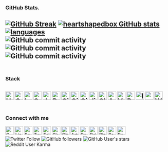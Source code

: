 ### GitHub Stats.
[![GitHub Streak](https://github-readme-streak-stats.herokuapp.com/?user=heartshapedbox&theme=tokyonight_duo&background=0d1117&fire=violet&hide_border=true&stroke=161d28)](https://github.com/heartshapedbox/heartshapedbox)
[![heartshapedbox GitHub stats](https://github-readme-stats.vercel.app/api?username=heartshapedbox&hide_title=true&show_icons=true&theme=tokyonight&bg_color=90,0d1117,161d28&hide_border=true)](https://github.com/heartshapedbox/heartshapedbox)[![languages](https://github-readme-stats.vercel.app/api/top-langs/?username=heartshapedbox&hide_title=true&layout=compact&theme=tokyonight&bg_color=90,0d1117,161d28&hide_border=true)](https://github.com/heartshapedbox/heartshapedbox)
<br />
![GitHub commit activity](https://img.shields.io/github/commit-activity/m/heartshapedbox/python?color=5955E8&label=python%20repository%20commits&logo=python&logoColor=d4d9ff) ![GitHub commit activity](https://img.shields.io/github/commit-activity/m/heartshapedbox/html-css-js?color=5955E8&label=%20html-css-js%20repository%20commits&logo=javascript&logoColor=fede00) ![GitHub commit activity](https://img.shields.io/github/commit-activity/m/heartshapedbox/work-icecat-content?color=5955E8&label=work-icecat-content%20repository%20commits&logo=javascript&logoColor=fede00)
<br />
<br />
-
### Stack
<img align="left" alt="HTML" title="HTML" width="26px" src="https://user-images.githubusercontent.com/27690717/165400714-38f3eb60-5189-4163-9431-41eb906c1be6.png" /><img align="left" alt="CSS" title="CSS" width="26px" src="https://user-images.githubusercontent.com/27690717/165400718-7aa854fc-22c0-46f8-8d5f-cf8e7fc3d2d1.png" /><img align="left" alt="Less" title="Less" width="26px" src="https://user-images.githubusercontent.com/27690717/165625143-9d2424b5-d6a2-4507-8c09-62ad12b85a67.png" /><img align="left" alt="Sass" title="Sass" width="26px" src="https://user-images.githubusercontent.com/27690717/165633214-171ccb00-5694-4042-bad4-b93de7f36caa.png" /><img align="left" alt="JavaScript" title="JavaScript" width="26px" src="https://user-images.githubusercontent.com/27690717/165400083-a38f99ae-7029-423b-a49f-4f3001d596bd.png" /><img align="left" alt="Python" title="Python" width="26px" src="https://user-images.githubusercontent.com/27690717/165398445-11f2293b-8b2e-403b-86ef-85d95152905f.png" /><img align="left" alt="GitHub" title="GitHub" width="26px" src="https://user-images.githubusercontent.com/27690717/165397681-55acb06c-1d02-4922-87ff-2b90f80f1e9f.png" /><img align="left" alt="GitHub Desktop" title="GitHub Desktop" width="26px" src="https://user-images.githubusercontent.com/27690717/166003316-2eda2a31-d73c-405c-8cf7-5e2329215935.png" /><img align="left" alt="Git" title="Git" width="26px" src="https://user-images.githubusercontent.com/27690717/176913422-ece5fc49-3d64-401c-a37c-949fca597058.png" /><img align="left" alt="Jira" title="Jira" width="26px" src="https://user-images.githubusercontent.com/27690717/165532114-9bbf584d-aae6-4bbc-87da-4eb313ed42ee.png" /><img align="left" alt="Slack" title="Slack" width="26px" src="https://user-images.githubusercontent.com/27690717/167824431-6d21f84c-3371-4e7e-ae82-ff6e16a0577b.png" /><img align="left" alt="Atom" title="Atom" width="26px" src="https://user-images.githubusercontent.com/27690717/165403951-e7f31325-6b36-4e76-9ce2-432142b0b3b0.png" /><img align="left" alt="VSCode" title="VSCode" width="26px" src="https://user-images.githubusercontent.com/27690717/173254064-c716e47a-e547-4d5c-8025-7acfa776d012.png" /><img align="left" alt="Photoshop" title="Adobe Photoshop" width="26px" src="https://user-images.githubusercontent.com/27690717/165407869-b475f554-afe6-4987-a182-efa4654ba231.png" /><img align="left" alt="InDesign" title="Adobe InDesign" width="26px" src="https://user-images.githubusercontent.com/27690717/165407926-072dbd2a-ba0e-4ad6-92ea-5b7437acee31.png" /><img align="left" alt="macOS" title="macOS" width="26px" src="https://user-images.githubusercontent.com/27690717/165397260-a7462ff1-dfd9-49c4-bc4d-581e5765224c.png" /><img align="left" alt="Windows" title="Windows" width="26px" src="https://user-images.githubusercontent.com/27690717/165530945-512e8258-a13f-4f65-8ce3-ad673858de8e.png" />
<br />
<br />
-
### Connect with me
[<img align="left" alt="Gmail" title="Gmail" width="26px" src="https://user-images.githubusercontent.com/27690717/165532326-df1f6d81-3c04-48fe-9f2c-3ee0cf8d411a.png" />][gmail][<img align="left" alt="LinkedIn" title="LinkedIn" width="26px" src="https://user-images.githubusercontent.com/27690717/165531718-eaa257d6-c292-40e5-8371-67044869c899.png" />][linkedin][<img align="left" alt="Behance" title="Behance" width="26px" src="https://user-images.githubusercontent.com/27690717/167154152-2dcfafcb-04fd-44c2-a7ed-0aee63a80c6b.png" />][behance][<img align="left" alt="Twitter" title="Twitter" width="26px" src="https://user-images.githubusercontent.com/27690717/165530791-cb5ac5fb-971c-4211-89b6-9ecde092c8b9.png" />][twitter][<img align="left" alt="Telegram" title="Telegram" width="26px" src="https://user-images.githubusercontent.com/27690717/165527901-17c517d0-d0f2-4d22-bd6c-1612b10ad85a.png" />][telegram][<img align="left" alt="Skype" title="Skype" width="26px" src="https://user-images.githubusercontent.com/27690717/165636854-58f6784f-bb26-4c15-a254-a232d072d8f0.png" />][skype][<img align="left" alt="GitHub" title="GitHub" width="26px" src="https://user-images.githubusercontent.com/27690717/165533688-74e3a378-c77f-4b6b-b315-c84794cb0357.png" />][github][<img align="left" alt="Artstation" title="Artstation" width="26px" src="https://user-images.githubusercontent.com/27690717/167158507-79dc473f-b63c-4064-8deb-a674e2283e30.png" />][artstation][<img align="left" alt="DeviantArt" title="DeviantArt" width="26px" src="https://user-images.githubusercontent.com/27690717/166845059-0c27fc96-4116-4489-9ce0-fe1da3f35c63.png" />][deviantart][<img align="left" alt="Dribble" title="Dribble" width="26px" src="https://user-images.githubusercontent.com/27690717/165535579-9fa81109-d73a-465d-b7e9-a1a3cb092a96.png" />][dribble][<img align="left" alt="Pinteret" title="Pinteret" width="26px" src="https://user-images.githubusercontent.com/27690717/165534992-43eee375-af42-497a-bfc2-658b2992e029.png" />][pinteret][<img align="left" alt="Reddit" title="Reddit" width="26px" src="https://user-images.githubusercontent.com/27690717/166446684-9e664700-7769-45f1-82fa-4b28f35a6818.png" />][reddit][<img align="left" alt="Bookmate" title="Bookmate" width="26px" src="https://user-images.githubusercontent.com/27690717/166451262-c86cdeda-ac85-48ad-9cb0-0ec762e1e907.png" />][bookmate]
<br />

![Twitter Follow](https://img.shields.io/twitter/follow/babenkodmitry?&label=followers&color=1da1f2&logo=twitter&logoColor=white&style=flat) ![GitHub followers](https://img.shields.io/github/followers/heartshapedbox?color=5955E8&logo=github&style=flat) ![GitHub User's stars](https://img.shields.io/github/stars/heartshapedbox?color=5955E8&label=stars%20earned&logo=github&style=flat) ![Reddit User Karma](https://img.shields.io/reddit/user-karma/combined/affectionate-east935?color=FF4500&label=karma&logo=reddit&logoColor=white)
<br />

[gmail]: mailto:babenko.dmitry.mail@gmail.com
[linkedin]: https://www.linkedin.com/in/dmitry-babenko-%F0%9F%87%BA%F0%9F%87%A6-6aab3b168
[github]: https://github.com/heartshapedbox
[twitter]: https://twitter.com/BabenkoDmitry
[telegram]: https://t.me/BabenkoDmitry
[skype]: https://join.skype.com/invite/ahRruuzbYjx6
[pinteret]: https://pin.it/5VXs2m9
[dribble]: https://dribbble.com/dmitrybabenko
[reddit]: https://www.reddit.com/user/Affectionate-East935
[bookmate]: https://bookmate.com/@babenkodmitry/
[deviantart]: https://www.deviantart.com/dmitrybabenko/
[behance]: https://www.behance.net/dmitrybabenko
[artstation]: https://www.artstation.com/dmitrybabenko3

<!---
heartshapedbox/heartshapedbox is a ✨ special ✨ repository because its `README.md` (this file) appears on your GitHub profile.
You can click the Preview link to take a look at your changes.
--->
